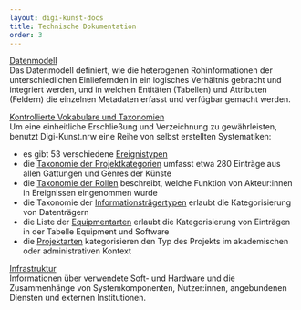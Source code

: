 ```yaml
---
layout: digi-kunst-docs
title: Technische Dokumentation
order: 3
---
```





[Datenmodell](/technische-dokumentation/datenmodell)\
Das Datenmodell definiert, wie die heterogenen Rohinformationen der unterschiedlichen Einliefernden in ein logisches Verhältnis gebracht und integriert werden, und in welchen Entitäten (Tabellen) und Attributen (Feldern) die einzelnen Metadaten erfasst und verfügbar gemacht werden.


[Kontrollierte Vokabulare und Taxonomien](/technische-dokumentation/kontrollierte-vokabulare-und-taxonomien/)\
Um eine einheitliche Erschließung und Verzeichnung zu gewährleisten, benutzt Digi-Kunst.nrw eine Reihe von selbst erstellten Systematiken:

  * es gibt 53 verschiedene [Ereignistypen](/technische-dokumentation/kontrollierte-vokabulare-und-taxonomien/ereignistypen)
  * die [Taxonomie der Projektkategorien](/technische-dokumentation/kontrollierte-vokabulare-und-taxonomien/projektkategorien) umfasst etwa 280 Einträge aus allen Gattungen und Genres der Künste
  * die [Taxonomie der Rollen](/technische-dokumentation/kontrollierte-vokabulare-und-taxonomien/rollen) beschreibt, welche Funktion von Akteur:innen in Ereignissen eingenommen wurde
  * die Taxonomie der [Informationsträgertypen](/technische-dokumentation/kontrollierte-vokabulare-und-taxonomien/informationstraegertypen) erlaubt die Kategorisierung von Datenträgern
  * die Liste der [Equipmentarten](/technische-dokumentation/kontrollierte-vokabulare-und-taxonomien/equipmentarten) erlaubt die Kategorisierung von Einträgen in der Tabelle Equipment und Software
  * die [Projektarten](/technische-dokumentation/kontrollierte-vokabulare-und-taxonomien/projektarten) kategorisieren den Typ des Projekts im akademischen oder administrativen Kontext

[Infrastruktur](/technische-dokumentation/infrastruktur)\
Informationen über verwendete Soft- und Hardware und die Zusammenhänge von Systemkomponenten, Nutzer:innen, angebundenen Diensten und externen Institutionen.